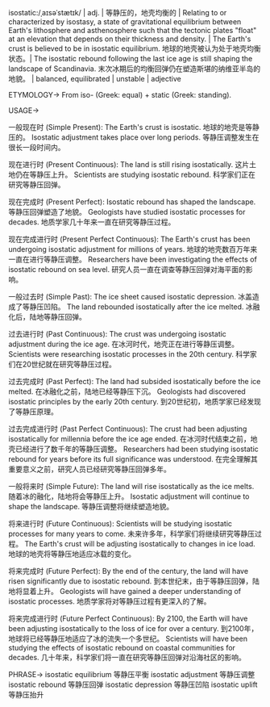 isostatic:/ˌaɪsəˈstætɪk/ | adj. | 等静压的，地壳均衡的 |  Relating to or characterized by isostasy, a state of gravitational equilibrium between Earth's lithosphere and asthenosphere such that the tectonic plates "float" at an elevation that depends on their thickness and density. | The Earth's crust is believed to be in isostatic equilibrium.  地球的地壳被认为处于地壳均衡状态。| The isostatic rebound following the last ice age is still shaping the landscape of Scandinavia.  末次冰期后的均衡回弹仍在塑造斯堪的纳维亚半岛的地貌。 |  balanced, equilibrated | unstable | adjective


ETYMOLOGY->
From iso- (Greek: equal) + static (Greek: standing).


USAGE->

一般现在时 (Simple Present):
The Earth's crust is isostatic. 地球的地壳是等静压的。
Isostatic adjustment takes place over long periods. 等静压调整发生在很长一段时间内。

现在进行时 (Present Continuous):
The land is still rising isostatically.  这片土地仍在等静压上升。
Scientists are studying isostatic rebound. 科学家们正在研究等静压回弹。


现在完成时 (Present Perfect):
Isostatic rebound has shaped the landscape. 等静压回弹塑造了地貌。
Geologists have studied isostatic processes for decades. 地质学家几十年来一直在研究等静压过程。


现在完成进行时 (Present Perfect Continuous):
The Earth's crust has been undergoing isostatic adjustment for millions of years. 地球的地壳数百万年来一直在进行等静压调整。
Researchers have been investigating the effects of isostatic rebound on sea level. 研究人员一直在调查等静压回弹对海平面的影响。


一般过去时 (Simple Past):
The ice sheet caused isostatic depression. 冰盖造成了等静压凹陷。
The land rebounded isostatically after the ice melted. 冰融化后，陆地等静压回弹。


过去进行时 (Past Continuous):
The crust was undergoing isostatic adjustment during the ice age. 在冰河时代，地壳正在进行等静压调整。
Scientists were researching isostatic processes in the 20th century.  科学家们在20世纪就在研究等静压过程。



过去完成时 (Past Perfect):
The land had subsided isostatically before the ice melted. 在冰融化之前，陆地已经等静压下沉。
Geologists had discovered isostatic principles by the early 20th century.  到20世纪初，地质学家已经发现了等静压原理。



过去完成进行时 (Past Perfect Continuous):
The crust had been adjusting isostatically for millennia before the ice age ended. 在冰河时代结束之前，地壳已经进行了数千年的等静压调整。
Researchers had been studying isostatic rebound for years before its full significance was understood.  在完全理解其重要意义之前，研究人员已经研究等静压回弹多年。


一般将来时 (Simple Future):
The land will rise isostatically as the ice melts. 随着冰的融化，陆地将会等静压上升。
Isostatic adjustment will continue to shape the landscape. 等静压调整将继续塑造地貌。



将来进行时 (Future Continuous):
Scientists will be studying isostatic processes for many years to come. 未来许多年，科学家们将继续研究等静压过程。
The Earth's crust will be adjusting isostatically to changes in ice load. 地球的地壳将等静压地适应冰载的变化。


将来完成时 (Future Perfect):
By the end of the century, the land will have risen significantly due to isostatic rebound. 到本世纪末，由于等静压回弹，陆地将显着上升。
Geologists will have gained a deeper understanding of isostatic processes. 地质学家将对等静压过程有更深入的了解。



将来完成进行时 (Future Perfect Continuous):
By 2100, the Earth will have been adjusting isostatically to the loss of ice for over a century. 到2100年，地球将已经等静压地适应了冰的流失一个多世纪。
Scientists will have been studying the effects of isostatic rebound on coastal communities for decades. 几十年来，科学家们将一直在研究等静压回弹对沿海社区的影响。


PHRASE->
isostatic equilibrium  等静压平衡
isostatic adjustment 等静压调整
isostatic rebound 等静压回弹
isostatic depression 等静压凹陷
isostatic uplift 等静压抬升
